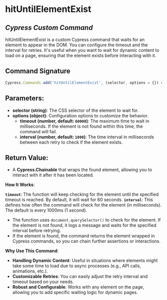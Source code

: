 # hitUntilElementExist 
## _Cypress Custom Command_

hitUntilElementExist is a custom Cypress command that waits for an element to appear in the DOM. You can configure the timeout and the interval for retries. It's useful when you want to wait for dynamic content to load on a page, ensuring that the element exists before interacting with it.

## Command Signature
```javascript
Cypress.Commands.add('hitUntilElementExist', (selector, options = {}) => { ... });
```
## Parameters:

- **selector (string)**: The CSS selector of the element to wait for.
- **options (object)**: Configuration options to customize the behavior.
  - **timeout (number, default: `60000`)**: The maximum time to wait in milliseconds. If the element is not found within this time, the command will fail.
  - **interval (number, default: `1000`)**: The time interval in milliseconds between each retry to check if the element exists.

## Return Value:

- A **Cypress.Chainable<JQuery>** that wraps the found element, allowing you to interact with it after it has been located.

**How It Works**:

 **`timeout`**: The function will keep checking for the element until the specified timeout is reached. By default, it will wait for 60 seconds.
 **`interval`**: This defines how often the command will check for the element (in milliseconds). The default is every 1000ms (1 second).
- The function uses `document.querySelector()` to check for the element. If the element is not found, it logs a message and waits for the specified interval before retrying.
- If the element is found, the command returns the element wrapped in Cypress commands, so you can chain further assertions or interactions.

**Why Use This Command**:

- **Handling Dynamic Content**: Useful in situations where elements might take some time to load due to async processes (e.g., API calls, animations, etc.).
- **Customizable Retries**: You can easily adjust the retry interval and timeout based on your needs.
- **Robust and Configurable**: Works with any element on the page, allowing you to add specific waiting logic for dynamic pages.

